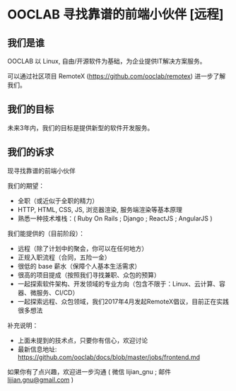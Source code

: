 # OOCLAB 寻找靠谱的前端小伙伴 [远程]

## 我们是谁

OOCLAB 以 Linux, 自由/开源软件为基础，为企业提供IT解决方案服务。

可以通过社区项目 RemoteX (https://github.com/ooclab/remotex) 进一步了解我们。

## 我们的目标

未来3年内，我们的目标是提供新型的软件开发服务。

## 我们的诉求

现寻找靠谱的前端小伙伴

我们的期望：

- 全职（或近似于全职的精力）
- HTTP, HTML, CSS, JS, 浏览器渲染, 服务端渲染等基本原理
- 熟悉一种技术堆栈：( Ruby On Rails ; Django ; ReactJS ; AngularJS )

我们能提供的（目前阶段）：

- 远程（除了计划中的聚会，你可以在任何地方）
- 正规入职流程（合同，五险一金）
- 很低的 base 薪水（保障个人基本生活需求）
- 很高的项目提成（按照我们寻找兼职、众包的预算）
- 一起探索软件架构、开发领域的专业方向（包含不限于：Linux、云计算、容器、微服务、CI/CD）
- 一起探索远程、众包领域，我们2017年4月发起RemoteX倡议，目前正在实践很多想法

补充说明：

- 上面未提到的技术点，只要你有信心，欢迎讨论
- 最新信息地址: https://github.com/ooclab/docs/blob/master/jobs/frontend.md

如果你有了点兴趣，欢迎进一步沟通 ( 微信 lijian_gnu ; 邮件 lijian.gnu@gmail.com )
